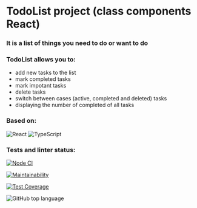 # TodoList project (class components React)
### It is a list of things you need to do or want to do
### TodoList allows you to:

 - add new tasks to the list
 - mark completed tasks
 - mark impotant tasks
 - delete tasks
 - switch between cases (active, completed and deleted) tasks
 - displaying the number of completed of all tasks

### Based on:
![React](https://img.shields.io/badge/react-%2320232a.svg?style=for-the-badge&logo=react&logoColor=%2361DAFB)
![TypeScript](https://img.shields.io/badge/typescript-%23007ACC.svg?style=for-the-badge&logo=typescript&logoColor=white)

### Tests and linter status:
[![Node CI](https://github.com/DenisLoza/frontend-project-lvl1/actions/workflows/node.js.yml/badge.svg)](https://github.com/DenisLoza/TodoList_buildOnClassComponents/actions/workflows/node.js.yml)

[![Maintainability](https://api.codeclimate.com/v1/badges/a99a88d28ad37a79dbf6/maintainability)](https://codeclimate.com/github/DenisLoza/TodoList_buildOnClassComponents/maintainability)

[![Test Coverage](https://api.codeclimate.com/v1/badges/a99a88d28ad37a79dbf6/test_coverage)](https://codeclimate.com/github/DenisLoza/TodoList_buildOnClassComponents/test_coverage)

![GitHub top language](https://img.shields.io/github/languages/top/DenisLoza/TodoList_buildOnClassComponents)